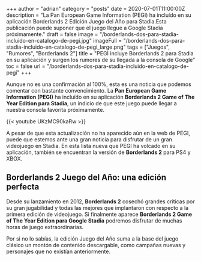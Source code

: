 +++
author = "adrian"
category = "posts"
date = 2020-07-01T11:00:00Z
description = "La Pan European Game Information (PEGI) ha incluído en su aplicación Borderlands 2 Edición Juego del Año para Stadia.Esta publicación puede suponer que el juego llegue a Google Stadia próximamente."
draft = false
image = "/borderlands-dos-para-stadia-incluido-en-catalogo-de-pegi.jpg"
imageFull = "/borderlands-dos-para-stadia-incluido-en-catalogo-de-pegi_large.png"
tags = ["Juegos", "Rumores", "Borderlands 2"]
title = "PEGI incluye Borderlands 2 para Stadia en su aplicación y surgen los rumores de su llegada a la consola de Google"
toc = false
url = "/borderlands-dos-para-stadia-incluido-en-catalogo-de-pegi"
+++

Aunque no es una confirmación al 100%, esta es una noticia que podemos comentar con bastante convencimiento. La **Pan European Game Information (PEGI)** ha incluído en su aplicación **Borderlands 2 Game of The Year Edition para Stadia**, un indicio de que este juego puede llegar a nuestra consola favorita próximamente.

<div class="u-youtube">
  {{< youtube UKzMC90kaRw >}}
</div>

A pesar de que esta actualización no ha aparecido aún en la web de PEGI, puede que estemos ante una gran noticia para disfrutar de un gran videojuego en Stadia. En esta lista nueva que PEGI ha volcado en su aplicación, también se encuentran la versión de **Borderlands 2** para PS4 y XBOX.

## Borderlands 2 Juego del Año: una edición perfecta

Desde su lanzamiento en 2012, **Borderlands 2** cosechó grandes críticas por su gran jugabilidad y todas las mejores que implantaron con respecto a la primera edición de videojuego. Si finalmente aparece **Borderlands 2 Game of The Year Edition para Google Stadia** podremos disfrutar de muchas horas de juego extraordinarias.

Por si no lo sabías, la edición Juego del Año suma a la base del juego clásico un montón de contenido descargable, como campañas nuevas y personajes que no existían anteriormente.
